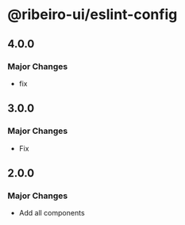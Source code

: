 # @ribeiro-ui/eslint-config

## 4.0.0

### Major Changes

- fix

## 3.0.0

### Major Changes

- Fix

## 2.0.0

### Major Changes

- Add all components
